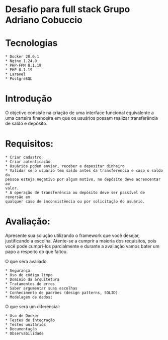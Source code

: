 # Desafio para full stack Grupo Adriano Cobuccio

# Tecnologias

    * Docker 28.0.1
    * Nginx 1.24.0
    * PHP-FPM 8.1.19
    * PHP 8.1.19  
    * Laravel 
    * PostgreSQL 

# Introdução

O objetivo consiste na criação de uma interface funcional equivalente a uma 
carteira financeira em que os usuários possam realizar transferência de saldo e 
depósito.

# Requisitos:

    * Criar cadastro
    * Criar autenticação
    * Usuários podem enviar, receber e depositar dinheiro
    * Validar se o usuário tem saldo antes da transferência e caso o saldo da 
    pessoa esteja negativo por algum motivo, no depósito deve acrescentar ao 
    valor.
    * A operação de transferência ou depósito deve ser passível de reversão em 
    qualquer caso de inconsistência ou por solicitação do usuário.

# Avaliação:

Apresente sua solução utilizando o framework que você desejar, justificando a 
escolha. Atente-se a cumprir a maioria dos requisitos, pois você pode cumpri-los 
parcialmente e durante a avaliação vamos bater um papo a respeito do que faltou.

O que será avaliado

    * Segurança
    * Uso de código limpo
    * Domínio da arquitetura
    * Tratamentos de erros
    * Saber argumentar suas escolhas
    * Conhecimento de padrões (design patterns, SOLID)
    * Modelagem de dados:

O que será um diferencial:

    * Uso de Docker
    * Testes de integração
    * Testes unitários
    * Documentação
    * Observabilidade
